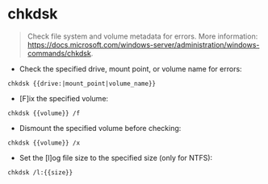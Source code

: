 # chkdsk

> Check file system and volume metadata for errors.
> More information: <https://docs.microsoft.com/windows-server/administration/windows-commands/chkdsk>.

- Check the specified drive, mount point, or volume name for errors:

`chkdsk {{drive:|mount_point|volume_name}}`

- [F]ix the specified volume:

`chkdsk {{volume}} /f`

- Dismount the specified volume before checking:

`chkdsk {{volume}} /x`

- Set the [l]og file size to the specified size (only for NTFS):

`chkdsk /l:{{size}}`
